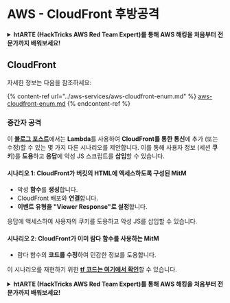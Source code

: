 # AWS - CloudFront 후방공격

<details>

<summary><strong>htARTE (HackTricks AWS Red Team Expert)</strong></a><strong>를 통해 AWS 해킹을 처음부터 전문가까지 배워보세요!</strong></summary>

HackTricks를 지원하는 다른 방법:

* **회사를 HackTricks에서 광고하거나 HackTricks를 PDF로 다운로드**하려면 [**SUBSCRIPTION PLANS**](https://github.com/sponsors/carlospolop)를 확인하세요!
* [**공식 PEASS & HackTricks 스웨그**](https://peass.creator-spring.com)를 얻으세요.
* 독점적인 [**NFT**](https://opensea.io/collection/the-peass-family) 컬렉션인 [**The PEASS Family**](https://opensea.io/collection/the-peass-family)를 발견하세요.
* 💬 [**Discord 그룹**](https://discord.gg/hRep4RUj7f) 또는 [**텔레그램 그룹**](https://t.me/peass)에 **참여**하거나 **Twitter** 🐦 [**@hacktricks_live**](https://twitter.com/hacktricks_live)를 **팔로우**하세요.
* **HackTricks**와 **HackTricks Cloud** github 저장소에 PR을 제출하여 **해킹 트릭을 공유**하세요.

</details>

## CloudFront

자세한 정보는 다음을 참조하세요:

{% content-ref url="../aws-services/aws-cloudfront-enum.md" %}
[aws-cloudfront-enum.md](../aws-services/aws-cloudfront-enum.md)
{% endcontent-ref %}

### 중간자 공격

이 [**블로그 포스트**](https://medium.com/@adan.alvarez/how-attackers-can-misuse-aws-cloudfront-access-to-make-it-rain-cookies-acf9ce87541c)에서는 **Lambda**를 사용하여 **CloudFront를 통한 통신**에 추가 (또는 수정)할 수 있는 몇 가지 다른 시나리오를 제안합니다. 이를 통해 사용자 정보 (세션 **쿠키**)를 **도용**하고 **응답**에 악성 JS 스크립트를 **삽입**할 수 있습니다.

#### 시나리오 1: CloudFront가 버킷의 HTML에 액세스하도록 구성된 MitM

* 악성 **함수**를 **생성**합니다.
* CloudFront 배포와 **연결**합니다.
* **이벤트 유형을 "Viewer Response"로 설정**합니다.

응답에 액세스하여 사용자의 쿠키를 도용하고 악성 JS를 삽입할 수 있습니다.

#### 시나리오 2: CloudFront가 이미 람다 함수를 사용하는 MitM

* 람다 함수의 **코드를 수정**하여 민감한 정보를 도용합니다.

이 시나리오를 재현하기 위한 [**tf 코드는 여기에서 확인**](https://github.com/adanalvarez/AWS-Attack-Scenarios/tree/main)할 수 있습니다.

<details>

<summary><strong>htARTE (HackTricks AWS Red Team Expert)</strong></a><strong>를 통해 AWS 해킹을 처음부터 전문가까지 배워보세요!</strong></summary>

HackTricks를 지원하는 다른 방법:

* **회사를 HackTricks에서 광고하거나 HackTricks를 PDF로 다운로드**하려면 [**SUBSCRIPTION PLANS**](https://github.com/sponsors/carlospolop)를 확인하세요!
* [**공식 PEASS & HackTricks 스웨그**](https://peass.creator-spring.com)를 얻으세요.
* 독점적인 [**NFT**](https://opensea.io/collection/the-peass-family) 컬렉션인 [**The PEASS Family**](https://opensea.io/collection/the-peass-family)를 발견하세요.
* 💬 [**Discord 그룹**](https://discord.gg/hRep4RUj7f) 또는 [**텔레그램 그룹**](https://t.me/peass)에 **참여**하거나 **Twitter** 🐦 [**@hacktricks_live**](https://twitter.com/hacktricks_live)를 **팔로우**하세요.
* **HackTricks**와 **HackTricks Cloud** github 저장소에 PR을 제출하여 **해킹 트릭을 공유**하세요.

</details>
